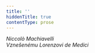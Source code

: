 ```yaml
---
title: ''
hiddenTitle: true
contentType: prose
---
```


_Niccolò Machiavelli  
Vznešenému Lorenzovi de Medici_
